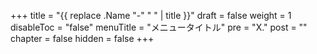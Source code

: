 +++
title =  "{{ replace .Name "-" " " | title }}"
draft = false
weight = 1
disableToc = "false"
menuTitle = "メニュータイトル"
pre = "X."
post = ""
chapter = false
hidden = false
+++
